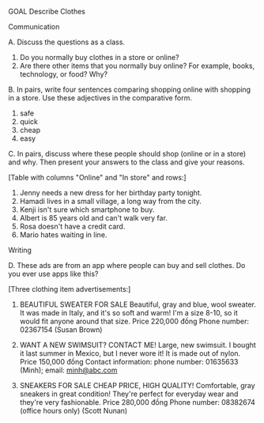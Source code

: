 GOAL Describe Clothes

Communication

A. Discuss the questions as a class.
1. Do you normally buy clothes in a store or online?
2. Are there other items that you normally buy online? For example, books, technology, or food? Why?

B. In pairs, write four sentences comparing shopping online with shopping in a store. Use these adjectives in the comparative form.
1. safe
2. quick
3. cheap
4. easy

C. In pairs, discuss where these people should shop (online or in a store) and why. Then present your answers to the class and give your reasons.

[Table with columns "Online" and "In store" and rows:]
1. Jenny needs a new dress for her birthday party tonight.
2. Hamadi lives in a small village, a long way from the city.
3. Kenji isn't sure which smartphone to buy.
4. Albert is 85 years old and can't walk very far.
5. Rosa doesn't have a credit card.
6. Mario hates waiting in line.

Writing

D. These ads are from an app where people can buy and sell clothes. Do you ever use apps like this?

[Three clothing item advertisements:]

1. BEAUTIFUL SWEATER FOR SALE
Beautiful, gray and blue, wool sweater. It was made in Italy, and it's so soft and warm! I'm a size 8-10, so it would fit anyone around that size.
Price 220,000 đồng
Phone number: 02367154 (Susan Brown)

2. WANT A NEW SWIMSUIT? CONTACT ME!
Large, new swimsuit. I bought it last summer in Mexico, but I never wore it! It is made out of nylon.
Price 150,000 đồng
Contact information: phone number: 01635633 (Minh); email: minh@abc.com

3. SNEAKERS FOR SALE CHEAP PRICE, HIGH QUALITY!
Comfortable, gray sneakers in great condition! They're perfect for everyday wear and they're very fashionable.
Price 280,000 đồng
Phone number: 08382674 (office hours only) (Scott Nunan)